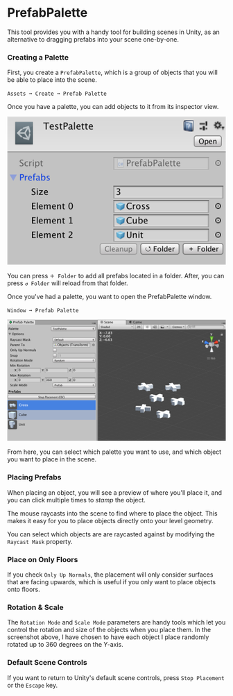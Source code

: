 # **PrefabPalette**
This tool provides you with a handy tool for building scenes in Unity, as an alternative to dragging prefabs into your scene one-by-one.

### **Creating a Palette**

First, you create a `PrefabPalette`, which is a group of objects that you will be able to place into the scene.

`Assets ➞ Create ➞ Prefab Palette`

Once you have a palette, you can add objects to it from its inspector view.

![](Images/palette_inspector.png)

You can press `＋ Folder` to add all prefabs located in a folder. After, you can press `↺ Folder` will reload from that folder.

Once you've had a palette, you want to open the PrefabPalette window.

`Window ➞ Prefab Palette`

![](Images/palette_window.png)

From here, you can select which palette you want to use, and which object you want to place in the scene.

### **Placing Prefabs**

When placing an object, you will see a preview of where you'll place it, and you can click multiple times to *stamp* the object.

The mouse raycasts into the scene to find where to place the object. This makes it easy for you to place objects directly onto your level geometry.

You can select which objects are are raycasted against by modifying the `Raycast Mask` property.

### **Place on Only Floors**

If you check `Only Up Normals`, the placement will only consider surfaces that are facing upwards, which is useful if you only want to place objects onto floors.

### **Rotation & Scale**

The `Rotation Mode` and `Scale Mode` parameters are handy tools which let you control the rotation and size of the objects when you place them. In the screenshot above, I have chosen to have each object I place randomly rotated up to 360 degrees on the Y-axis.

### **Default Scene Controls**

If you want to return to Unity's default scene controls, press `Stop Placement` or the `Escape` key.
